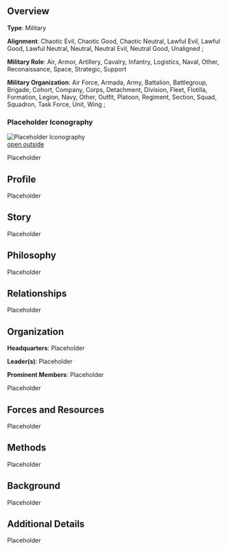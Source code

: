 ## Overview

**Type**: Military

**Alignment**: Chaotic Evil, Chaotic Good, Chaotic Neutral, Lawful Evil, Lawful Good, Lawful Neutral, Neutral, Neutral Evil, Neutral Good, Unaligned ;

**Military Role**: Air, Armor, Artillery, Cavalry, Infantry, Logistics, Naval, Other, Reconaissance, Space, Strategic, Support

**Military Organization**: Air Force, Armada, Army, Battalion, Battlegroup, Brigade, Cohort, Company, Corps, Detachment, Division, Fleet, Flotilla, Formation, Legion, Navy, Other, Outfit, Platoon, Regiment, Section, Squad, Squadron, Task Force, Unit, Wing ;

### Placeholder Iconography

![Placeholder Iconography](https://publish-01.obsidian.md/access/36b98e212e9d73fe1bd4813f96b0fd71/z_Assets/Misc/ImagePlaceholder.png)  
[open outside](https://obsidianttrpgtutorials.com/z_Assets/Misc/ImagePlaceholder.png)

Placeholder

## Profile

Placeholder

## Story

Placeholder

## Philosophy

Placeholder

## Relationships

Placeholder

## Organization

**Headquarters**: Placeholder

**Leader(s)**: Placeholder

**Prominent Members**: Placeholder

Placeholder

## Forces and Resources

Placeholder

## Methods

Placeholder

## Background

Placeholder

## Additional Details

Placeholder